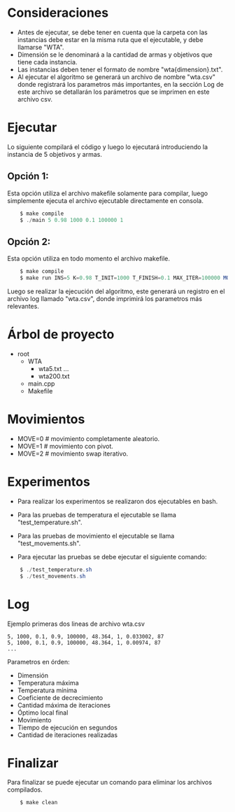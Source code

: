 # Consideraciones

- Antes de ejecutar, se debe tener en cuenta que la carpeta con las instancias debe estar en la misma ruta que el ejecutable, y debe llamarse "WTA".
- Dimensión se le denominará a la cantidad de armas y objetivos que tiene cada instancia.
- Las instancias deben tener el formato de nombre "wta{dimension}.txt".
- Al ejecutar el algoritmo se generará un archivo de nombre "wta.csv" donde registrará los parametros más importantes, en la sección Log de este archivo se detallarán los parámetros que se imprimen en este archivo csv.

# Ejecutar 

Lo siguiente compilará el código y luego lo ejecutará introduciendo la instancia de 5 objetivos y armas.

## Opción 1:
Esta opción utiliza el archivo makefile solamente para compilar, luego simplemente ejecuta el archivo ejecutable directamente en consola.

```powershell
    $ make compile				                
    $ ./main 5 0.98 1000 0.1 100000 1	        
```

## Opción 2:
Esta opción utiliza en todo momento el archivo makefile.

```powershell
    $ make compile                                                                      
    $ make run INS=5 K=0.98 T_INIT=1000 T_FINISH=0.1 MAX_ITER=100000 MOVE=1		        
```

Luego se realizar la ejecución del algoritmo, este generará un registro en el archivo log llamado "wta.csv", donde imprimirá los parametros más relevantes.

# Árbol de proyecto

- root
    - WTA
        - wta5.txt
        ...
        - wta200.txt
    - main.cpp
    - Makefile

# Movimientos

- MOVE=0 # movimiento completamente aleatorio.
- MOVE=1 # movimiento con pivot.
- MOVE=2 # movimiento swap iterativo.

# Experimentos

- Para realizar los experimentos se realizaron dos ejecutables en bash.
- Para las pruebas de temperatura el ejecutable se llama "test_temperature.sh".
- Para las pruebas de movimiento el ejecutable se llama "test_movements.sh".

- Para ejecutar las pruebas se debe ejecutar el siguiente comando:

```powershell
    $ ./test_temperature.sh        
    $ ./test_movements.sh           
```

# Log

Ejemplo primeras dos lineas de archivo wta.csv

```csv
5, 1000, 0.1, 0.9, 100000, 48.364, 1, 0.033002, 87	
5, 1000, 0.1, 0.9, 100000, 48.364, 1, 0.00974, 87	    
...							                        
```

Parametros en órden:

- Dimensión
- Temperatura máxima
- Temperatura mínima
- Coeficiente de decrecimiento
- Cantidad máxima de iteraciones
- Óptimo local final
- Movimiento
- Tiempo de ejecución en segundos
- Cantidad de iteraciones realizadas

# Finalizar

Para finalizar se puede ejecutar un comando para eliminar los archivos compilados.

```powershell
    $ make clean        
```
